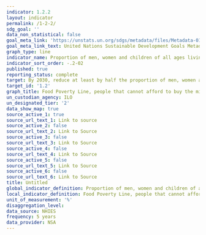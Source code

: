 ```yaml
---
indicator: 1.2.2
layout: indicator
permalink: /1-2-2/
sdg_goal: ''
data_non_statistical: false
goal_meta_link: 'https://unstats.un.org/sdgs/metadata/files/Metadata-01-02-02.pdf'
goal_meta_link_text: United Nations Sustainable Development Goals Metadata
graph_type: line
indicator_name: Proportion of men, women and children of all ages living in poverty in all its dimensions according to national definitions
indicator_sort_order: -.2-02
published: true
reporting_status: complete
target: By 2030, reduce at least by half the proportion of men, women and children of all ages living in poverty in all its dimensions according to national definitions
target_id: '1.2'
graph_title: Food Poverty Line, people that cannot afford to buy the minimum of 2100kcal per day (equivalent to 293.1 N$)/m
un_custodian_agency: ILO
un_designated_tier: '2'
data_show_map: true
source_active_1: true
source_url_text_1: Link to source
source_active_2: false
source_url_text_2: Link to Source
source_active_3: false
source_url_text_3: Link to Source
source_active_4: false
source_url_text_4: Link to Source
source_active_5: false
source_url_text_5: Link to Source
source_active_6: false
source_url_text_6: Link to Source
title: Untitled
global_indicator_definition: Proportion of men, women and children of all ages living in poverty in all its dimensions according to national definitions
local_indicator_definition: Food Poverty Line, people that cannot afford to buy the minimum of 2100kcal per day (equivalent to 293.1 N$)/m
unit_of_measurement: '%'
disaggregation_level: 
data_source: NHIES
frequency: 5 years
data_provider: NSA
---
```

